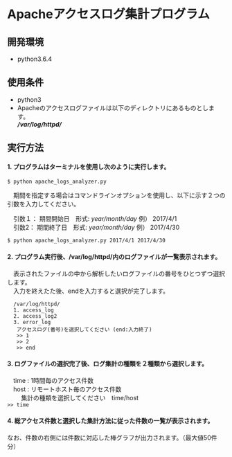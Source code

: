 # Apacheアクセスログ集計プログラム

## 開発環境  
* python3.6.4

## 使用条件
* python3  
* Apacheのアクセスログファイルは以下のディレクトリにあるものとします。  
    ***/var/log/httpd/***   
    
## 実行方法  
#### 1. プログラムはターミナルを使用し次のように実行します。  
`$ python apache_logs_analyzer.py`   

 　期間を指定する場合はコマンドラインオプションを使用し、以下に示す２つの引数を入力してください。 

 　引数１： 期間開始日　形式: *year/month/day*  例） 2017/4/1  
 　引数2： 期間終了日　形式: *year/month/day*  例） 2017/4/30  

`$ python apache_logs_analyzer.py 2017/4/1 2017/4/30`  

#### 2. プログラム実行後、/var/log/httpd/内のログファイルが一覧表示されます。  
 　表示されたファイルの中から解析したいログファイルの番号をひとつずつ選択します。  
 　入力を終えたた後、endを入力すると選択が完了します。  

      /var/log/httpd/  
      1. access_log  
      2. access_log2  
      3. error_log  
       アクセスログ(番号)を選択してください (end:入力終了)  
       >> 1  
       >> 2  
       >> end  

#### 3. ログファイルの選択完了後、ログ集計の種類を２種類から選択します。  
 　time : 1時間毎のアクセス件数  
 　host : リモートホスト毎のアクセス件数  
 　 
　集計の種類を選択してください　time/host  
  `>> time`  

#### 4. 総アクセス件数と選択した集計方法に従った件数の一覧が表示されます。  
  なお、件数の右側には件数に対応した棒グラフが出力されます。（最大値50件分）  
